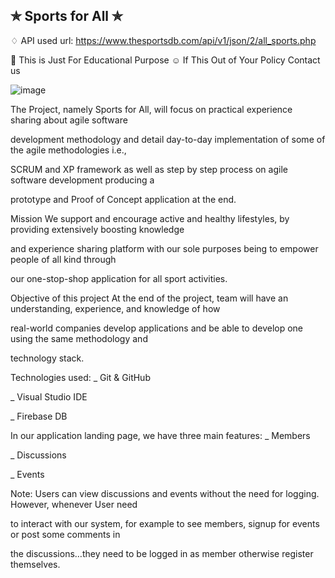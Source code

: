 ## ✯ Sports for All ✯

♢ API used url: https://www.thesportsdb.com/api/v1/json/2/all_sports.php 


🚸 This is Just For Educational Purpose
 ☺ If This Out of Your Policy Contact us


![image](https://user-images.githubusercontent.com/75645542/144515375-d8eddd48-5c82-4ee3-b934-02068307e135.png)

The Project, namely Sports for All, will focus on practical experience sharing about agile software

development methodology and detail day-to-day implementation of some of the agile methodologies i.e.,

SCRUM and XP framework as well as step by step process on agile software development producing a

prototype and Proof of Concept application at the end.

Mission
We support and encourage active and healthy lifestyles, by providing extensively boosting knowledge

and experience sharing platform with our sole purposes being to empower people of all kind through

our one-stop-shop application for all sport activities.

Objective of this project
At the end of the project, team will have an understanding, experience, and knowledge of how

real-world companies develop applications and be able to develop one using the same methodology and

technology stack.

Technologies used:
 _ Git & GitHub

 _ Visual Studio IDE

 _ Firebase DB

  

In our application landing page, we have three main features:
 _ Members

 _ Discussions

 _ Events

Note: Users can view discussions and events without the need for logging. However, whenever User need

to interact with our system, for example to see members, signup for events or post some comments in

the discussions…they need to be logged in as member otherwise register themselves.




